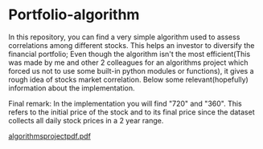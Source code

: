 # Portfolio-algorithm
In this repository, you can find a very simple algorithm used to assess correlations among different stocks. This helps an investor to diversify the financial portfolio; Even though the algorithm isn't the most efficient(This was made by me and other 2 colleagues for an algorithms project which forced us not to use some built-in python modules or functions), it gives a rough idea of stocks market correlation. Below some relevant(hopefully) information about the implementation.

Final remark: In the implementation you will find "720" and "360". This refers to the initial price of the stock and to its final price since the dataset collects all daily stock prices in a 2 year range.

[algorithmsprojectpdf.pdf](https://github.com/Matcar02/Portfolio-algorithm/files/9160586/algorithmsprojectpdf.pdf)
